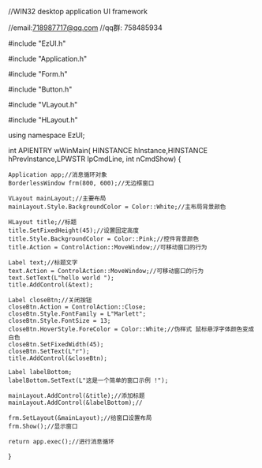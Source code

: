 //WIN32 desktop application UI framework

//email:718987717@qq.com //qq群: 758485934

#include "EzUI.h"

#include "Application.h"

#include "Form.h"

#include "Button.h"

#include "VLayout.h"

#include "HLayout.h"


using namespace EzUI;

int APIENTRY wWinMain( HINSTANCE hInstance,HINSTANCE hPrevInstance,LPWSTR lpCmdLine, int nCmdShow)
{

	Application app;//消息循环对象
	BorderlessWindow frm(800, 600);//无边框窗口

	VLayout mainLayout;//主要布局
	mainLayout.Style.BackgroundColor = Color::White;//主布局背景颜色

	HLayout title;//标题
	title.SetFixedHeight(45);//设置固定高度
	title.Style.BackgroundColor = Color::Pink;//控件背景颜色
	title.Action = ControlAction::MoveWindow;//可移动窗口的行为

	Label text;//标题文字
	text.Action = ControlAction::MoveWindow;//可移动窗口的行为
	text.SetText(L"hello world ");
	title.AddControl(&text);

	Label closeBtn;//关闭按钮
	closeBtn.Action = ControlAction::Close;
	closeBtn.Style.FontFamily = L"Marlett";
	closeBtn.Style.FontSize = 13;
	closeBtn.HoverStyle.ForeColor = Color::White;//伪样式 鼠标悬浮字体颜色变成白色
	closeBtn.SetFixedWidth(45);
	closeBtn.SetText(L"r");
	title.AddControl(&closeBtn);

	Label labelBottom;
	labelBottom.SetText(L"这是一个简单的窗口示例 !");

	mainLayout.AddControl(&title);//添加标题
	mainLayout.AddControl(&labelBottom);//

	frm.SetLayout(&mainLayout);//给窗口设置布局
	frm.Show();//显示窗口

	return app.exec();//进行消息循环
}
